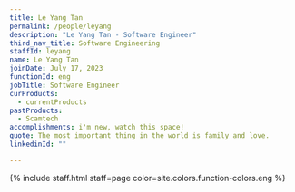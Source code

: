 ```yaml
---
title: Le Yang Tan
permalink: /people/leyang
description: "Le Yang Tan - Software Engineer"
third_nav_title: Software Engineering
staffId: leyang
name: Le Yang Tan
joinDate: July 17, 2023
functionId: eng
jobTitle: Software Engineer
curProducts:
  - currentProducts
pastProducts:
  - Scamtech
accomplishments: i'm new, watch this space!
quote: The most important thing in the world is family and love.
linkedinId: ""

---
```


{% include staff.html staff=page color=site.colors.function-colors.eng %}
